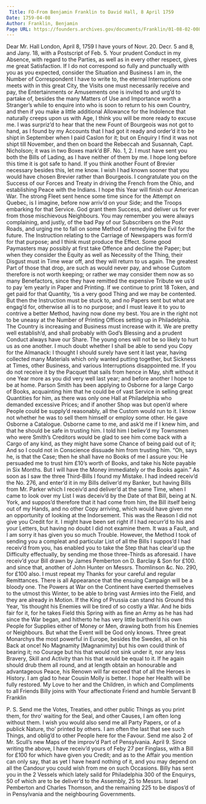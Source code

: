 ```yaml
---
 Title: FO-From Benjamin Franklin to David Hall, 8 April 1759
Date: 1759-04-08
Author: Franklin, Benjamin
Page URL: https://founders.archives.gov/documents/Franklin/01-08-02-0086
---
```


Dear Mr. Hall
London, April 8, 1759
I have yours of Novr. 20. Decr. 5 and 8, and Jany. 18, with a Postscript of Feb. 5. Your prudent Conduct in my Absence, with regard to the Parties, as well as in every other respect, gives me great Satisfaction. If I do not correspond so fully and punctually with you as you expected, consider the Situation and Business I am in, the Number of Correspondent I have to write to, the eternal Interruptions one meets with in this great City, the Visits one must necessarily receive and pay, the Entertainments or Amusements one is invited to and urg’d to partake of, besides the many Matters of Use and Importance worth a Stranger’s while to enquire into who is soon to return to his own Country, and then if you make a little additional Allowance for the Indolence that naturally creeps upon us with Age, I think you will be more ready to excuse me.
I was surpriz’d to hear that the new Fount of Bourgeois was not got to hand, as I found by my Accounts that I had got it ready and order’d it to be shipt in September when I paid Caslon for it; but on Enquiry I find it was not shipt till November, and then on board the Rebeccah and Susannah, Capt. Nicholson; it was in two Boxes mark’d BF. No. 1, 2. I must have sent you both the Bills of Lading, as I have neither of them by me. I hope long before this time it is got safe to hand. If you think another Fount of Brevier necessary besides this, let me know. I wish I had known sooner that you would have chosen Brevier rather than Bourgeois.
I congratulate you on the Success of our Forces and Treaty in driving the French from the Ohio, and establishing Peace with the Indians. I hope this Year will finish our American War. The strong Fleet sent hence some time since for the Attempt on Quebec, is I imagine, before now arriv’d on your Side; and the Troops embarking for that Service. God grant them Success, and deliver us for ever from those mischievous Neighbours.
You may remember you were always complaining, and justly, of the bad Pay of our Subscribers on the Post Roads, and urging me to fall on some Method of remedying the Evil for the future. The Instruction relating to the Carriage of Newspapers was form’d for that purpose; and I think must produce the Effect. Some good Paymasters may possibly at first take Offence and decline the Paper; but when they consider the Equity as well as Necessity of the Thing, their Disgust must in Time wear off, and they will return to us again. The greatest Part of those that drop, are such as would never pay, and whose Custom therefore is not worth keeping; or rather we may consider them now as so many Benefactors, since they have remitted the expensive Tribute we us’d to pay ’em yearly in Paper and Printing. If we continue to print 18 Token, and get paid for that Quantity, ’tis a very good Thing and we may be contented. But then the Instruction must be stuck to, and no Papers sent but what are engag’d for, otherwise all is to no purpose; and I must leave it to you to contrive a better Method, having now done my best.
You are in the right not to be uneasy at the Number of Printing Offices setting up in Philadelphia. The Country is increasing and Business must increase with it. We are pretty well establish’d, and shall probably with God’s Blessing and a prudent Conduct always have our Share. The young ones will not be so likely to hurt us as one another.
I much doubt whether I shall be able to send you Copy for the Almanack: I thought I should surely have sent it last year, having collected many Materials which only wanted putting together, but Sickness at Times, other Business, and various Interruptions disappointed me. If you do not receive it by the Pacquet that sails from hence in May, shift without it one Year more as you did very well last year; and before another I hope to be at home.
Parson Smith has been applying to Osborne for a large Cargo of Books, acquainting him that he could be of vast Service in selling great Quantities for him, as there was only one Hall at Philadelphia who demanded excessive Prices; and if another Shop was but open’d where People could be supply’d reasonably, all the Custom would run to it. I know not whether he was to sell them himself or employ some other. He gave Osborne a Catalogue. Osborne came to me, and ask’d me if I knew him, and that he should be safe in trusting him. I told him I believ’d my Townsmen who were Smith’s Creditors would be glad to see him come back with a Cargo of any kind, as they might have some Chance of being paid out of it; And so I could not in Conscience dissuade him from trusting him. “Oh, says he, is that the Case; then he shall have no Books of me I assure you: He persuaded me to trust him £10’s worth of Books, and take his Note payable in Six Months. But I will have the Money immediately or the Books again.”
As soon as I saw the three Third-Bills I found my Mistake. I had indeed receiv’d the No. 276, and enter’d it in my Bills deliver’d my Banker, but having Bills from Mr. Parker which I receiv’d and deliver’d at the same Time, when I came to look over my List I was deceiv’d by the Date of that Bill, being at N. York, and suppos’d therefore that it had come from him, the Bill itself being out of my Hands, and no other Copy arriving, which would have given me an opportunity of looking at the Indorsement. This was the Reason I did not give you Credit for it. I might have been set right if I had recurr’d to his and your Letters, but having no doubt I did not examine them. It was a Fault, and I am sorry it has given you so much Trouble. However, the Method I took of sending you a compleat and particular List of all the Bills I suppos’d I had receiv’d from you, has enabled you to take the Step that has clear’d up the Difficulty effectually, by sending me those three-Thirds as aforesaid.
I have receiv’d your Bill drawn by James Pemberton on D. Barclay & Son for £100. and since that, another of John Hunter on Messrs. Thomlinson &c. No. 290, for £100 also. I must repeat my Thanks for your careful and regular Remittances.
There is all Appearance that the ensuing Campaign will be a bloody one. The Powers at War on the Continent have exerted themselves to the utmost this Winter, to be able to bring vast Armies into the Field, and they are already in Motion. If the King of Prussia can stand his Ground this Year, ’tis thought his Enemies will be tired of so costly a War. And he bids fair for it, for he takes Field this Spring with as fine an Army as he has had since the War began, and hitherto he has very little burthen’d his own People for Supplies either of Money or Men, drawing both from his Enemies or Neighbours. But what the Event will be God only knows. Three great Monarchys the most powerful in Europe, besides the Swedes, all on his Back at once! No Magnamity [Magnanimity] but his own could think of bearing it; no Courage but his that would not sink under it, nor any less Bravery, Skill and Activity than his that would be equal to it. If he again should drub them all round, and at length obtain an honourable and advantageous Peace, his Renown will far exceed that of all the Heroes in History.
I am glad to hear Cousin Molly is better. I hope her Health will be fully restored. My Love to her and the Children, in which and Compliments to all Friends Billy joins with Your affectionate Friend and humble Servant
B Franklin

P. S. Send me the Votes, Treaties, and other public Things as you print them, for thro’ waiting for the Seal, and other Causes, I am often long without them. I wish you would also send me all Party Papers, or of a publick Nature, tho’ printed by others. I am often the last that see such Things, and oblig’d to other People here for the Favour. Send me also 2 of Mr. Scull’s new Maps of the improv’d Part of Pensylvania.
April 9. Since writing the above, I have receiv’d yours of Feby 27 per Finglass, with a Bill for £100 for which have given you Credit; and as to the Affair you mention can only say, that as yet I have heard nothing of it, and you may depend on all the Candour you could wish from me on such Occasions.
Billy has sent you in the 2 Vessels which lately saild for Philadelphia 300 of the Enquirys, 50 of which are to be deliver’d to the Assembly, 25 to Messrs. Israel Pemberton and Charles Thomson, and the remaining 225 to be dispos’d of in Pensylvania and the neighbouring Governments.


